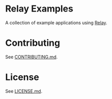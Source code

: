 # Relay Examples

A collection of example applications using [Relay](https://github.com/facebook/relay).

# Contributing

See [CONTRIBUTING.md](https://github.com/relayjs/relay-examples/blob/main/CONTRIBUTING.md).

# License

See [LICENSE.md](https://github.com/relayjs/relay-examples/blob/main/LICENSE.md).
